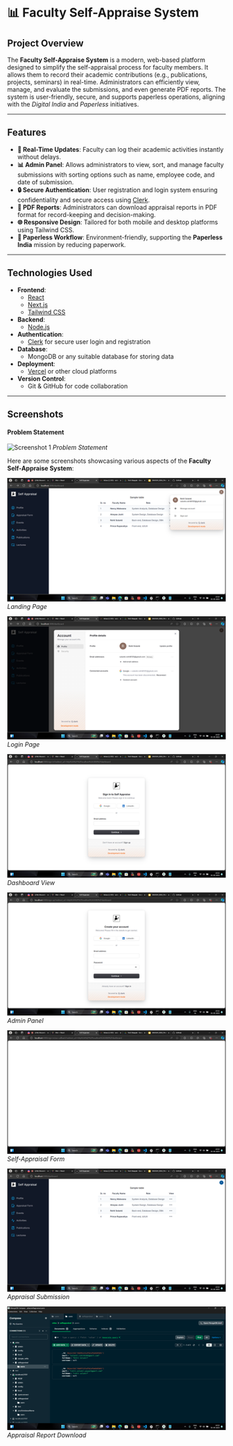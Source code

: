 # 📊 Faculty Self-Appraise System

## Project Overview

The **Faculty Self-Appraise System** is a modern, web-based platform designed to simplify the self-appraisal process for faculty members. It allows them to record their academic contributions (e.g., publications, projects, seminars) in real-time. Administrators can efficiently view, manage, and evaluate the submissions, and even generate PDF reports. The system is user-friendly, secure, and supports paperless operations, aligning with the *Digital India* and *Paperless* initiatives.

---

## Features

- **📅 Real-Time Updates**: Faculty can log their academic activities instantly without delays.
- **📊 Admin Panel**: Allows administrators to view, sort, and manage faculty submissions with sorting options such as name, employee code, and date of submission.
- **🔒 Secure Authentication**: User registration and login system ensuring confidentiality and secure access using [Clerk](https://clerk.dev/docs).
- **📄 PDF Reports**: Administrators can download appraisal reports in PDF format for record-keeping and decision-making.
- **🌐 Responsive Design**: Tailored for both mobile and desktop platforms using Tailwind CSS.
- **🌱 Paperless Workflow**: Environment-friendly, supporting the **Paperless India** mission by reducing paperwork.

---

## Technologies Used

- **Frontend**: 
  - [React](https://reactjs.org/docs/getting-started.html)
  - [Next.js](https://nextjs.org/docs)
  - [Tailwind CSS](https://tailwindcss.com/docs)
- **Backend**: 
  - [Node.js](https://nodejs.org/en/docs/)
- **Authentication**: 
  - [Clerk](https://clerk.dev/docs) for secure user login and registration
- **Database**: 
  - MongoDB or any suitable database for storing data
- **Deployment**: 
  - [Vercel](https://vercel.com/) or other cloud platforms
- **Version Control**: 
  - Git & GitHub for code collaboration

---

## Screenshots

#### Problem Statement
![Screenshot 1](/screen-shots/Screenshot%20(631).png)
*Problem Statement*


Here are some screenshots showcasing various aspects of the **Faculty Self-Appraise System**:

![Screenshot 1](/screen-shots/Screenshot%20(623).png)
*Landing Page*

![Screenshot 2](/screen-shots/Screenshot%20(624).png)
*Login Page*

![Screenshot 3](/screen-shots/Screenshot%20(626).png)
*Dashboard View*

![Screenshot 4](/screen-shots/Screenshot%20(627).png)
*Admin Panel*

![Screenshot 5](/screen-shots/Screenshot%20(628).png)
*Self-Appraisal Form*

![Screenshot 6](/screen-shots/Screenshot%20(629).png)
*Appraisal Submission*

![Screenshot 7](/screen-shots/Screenshot%20(630).png)
*Appraisal Report Download*


